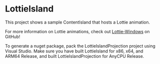 # LottieIsland

This project shows a sample ContentIsland that hosts a Lottie animation.

For more information on Lottie animations, check out [Lottie-Windows](https://github.com/CommunityToolkit/Lottie-Windows) on GitHub!

To generate a nuget package, pack the LottieIslandProjection project using Visual Studio. Make sure you have built LottieIsland for x86, x64, and ARM64 Release, and built LottieIslandProjection for AnyCPU Release.